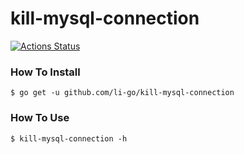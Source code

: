 kill-mysql-connection
=====================

[![Actions Status](https://github.com/li-go/kill-mysql-connection/workflows/Go/badge.svg?branch=develop)](https://github.com/li-go/kill-mysql-connection/actions)

### How To Install

```
$ go get -u github.com/li-go/kill-mysql-connection
```

### How To Use

```
$ kill-mysql-connection -h
```
